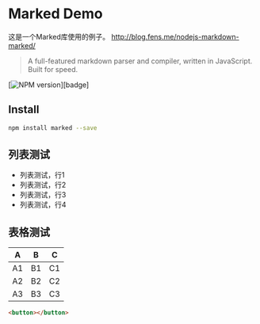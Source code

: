 Marked Demo
======================

这是一个Marked库使用的例子。 http://blog.fens.me/nodejs-markdown-marked/

> A full-featured markdown parser and compiler, written in JavaScript. Built
> for speed.

[![NPM version](https://badge.fury.io/js/marked.png)][badge]

## Install

``` bash
npm install marked --save
```

## 列表测试

+ 列表测试，行1
+ 列表测试，行2
+ 列表测试，行3
+ 列表测试，行4

## 表格测试

A | B | C
--|--|--
A1 | B1 | C1
A2 | B2 | C2
A3 | B3 | C3

```html
<button></button>
```